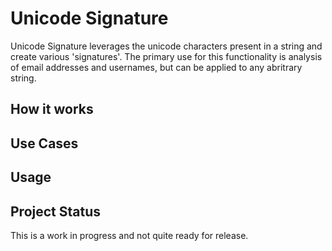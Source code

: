 # Unicode Signature

Unicode Signature leverages the unicode characters present in a string and create various 'signatures'.  The primary use for this functionality is analysis of email addresses and usernames, but can be applied to any abritrary string.

## How it works

## Use Cases

## Usage

## Project Status

This is a work in progress and not quite ready for release.
